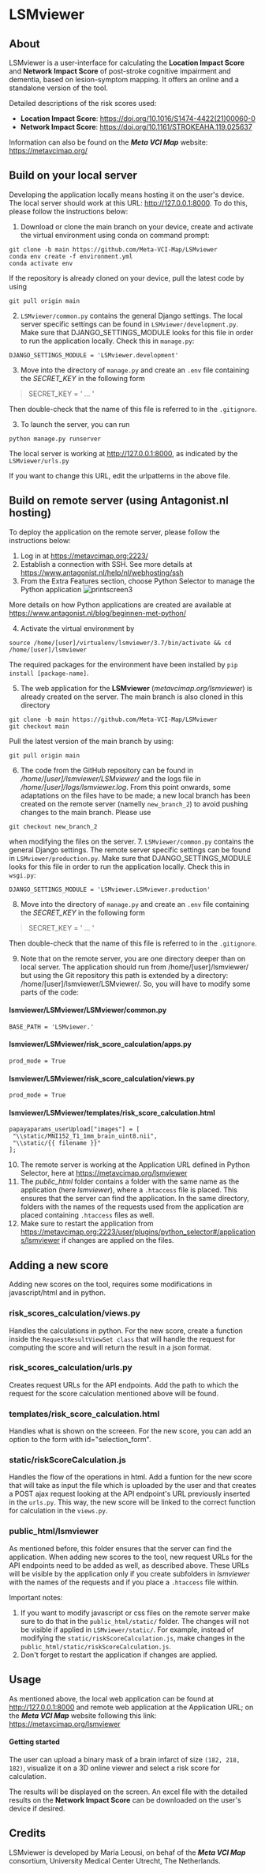 # LSMviewer

## About

LSMviewer is a user-interface for calculating the **Location Impact Score** and **Network Impact Score** of post-stroke cognitive impairment and dementia, based on lesion-symptom mapping. It offers an online and a standalone version of the tool.

Detailed descriptions of the risk scores used:
- **Location Impact Score**: https://doi.org/10.1016/S1474-4422(21)00060-0 
- **Network Impact Score**: https://doi.org/10.1161/STROKEAHA.119.025637

Information can also be found on the ***Meta VCI Map*** website: https://metavcimap.org/

## Build on your local server

Developing the application locally means hosting it on the user's device. The local server should work at this URL: http://127.0.0.1:8000. 
To do this, please follow the instructions below:

1. Download or clone the main branch on your device, create and activate the virtual environment using conda on command prompt:
 ```
git clone -b main https://github.com/Meta-VCI-Map/LSMviewer
conda env create -f environment.yml
conda activate env
```
If the repository is already cloned on your device, pull the latest code by using 
```
git pull origin main
```

2. `LSMviewer/common.py` contains the general Django settings. The local server specific settings can be found in `LSMviewer/development.py`. Make sure that DJANGO_SETTINGS_MODULE looks for this file in order to run the application locally. Check this in `manage.py`:
```
DJANGO_SETTINGS_MODULE = 'LSMviewer.development' 
```

3. Move into the directory of `manage.py` and create an `.env` file containing the _SECRET_KEY_ in the following form 
> SECRET_KEY = ' ... '

Then double-check that the name of this file is referred to in the `.gitignore`.

3. To launch the server, you can run 
```
python manage.py runserver
```

The local server is working at http://127.0.0.1:8000, as indicated by the `LSMviewer/urls.py`

If you want to change this URL, edit the urlpatterns in the above file.


## Build on remote server (using Antagonist.nl hosting)

To deploy the application on the remote server, please follow the instructions below:

1. Log in at https://metavcimap.org:2223/
2. Establish a connection with SSH. See more details at https://www.antagonist.nl/help/nl/webhosting/ssh
3. From the Extra Features section, choose Python Selector to manage the Python application 
![printscreen3](https://user-images.githubusercontent.com/23291570/139890544-f4c5b11b-27cb-49cb-8d15-22806ca6d849.png)

More details on how Python applications are created are available at https://www.antagonist.nl/blog/beginnen-met-python/

4. Activate the virtual environment by 
```
source /home/[user]/virtualenv/lsmviewer/3.7/bin/activate && cd /home/[user]/lsmviewer
```
The required packages for the environment have been installed by `pip install [package-name]`.

5. The web application for the **LSMviewer** (_metavcimap.org/lsmviewer_) is already created on the server. The main branch is also cloned in this directory
```
git clone -b main https://github.com/Meta-VCI-Map/LSMviewer
git checkout main
```
Pull the latest version of the main branch by using:
```
git pull origin main
```
6. The code from the GitHub repository can be found in _/home/[user]/lsmviewer/LSMviewer/_ and the logs file in _/home/[user]/logs/lsmviewer.log_. From this point onwards, some adaptations on the files have to be made; a new local branch has been created on the remote server (namelly `new_branch_2`) to avoid pushing changes to the main branch. Please use 
```
git checkout new_branch_2
```
when modifying the files on the server.
7. `LSMviewer/common.py` contains the general Django settings. The remote server specific settings can be found in `LSMviewer/production.py`. Make sure that DJANGO_SETTINGS_MODULE looks for this file in order to run the application locally. Check this in `wsgi.py`:
```
DJANGO_SETTINGS_MODULE = 'LSMviewer.LSMviewer.production' 
```
8. Move into the directory of `manage.py` and create an `.env` file containing the _SECRET_KEY_ in the following form 
> SECRET_KEY = ' ... '

Then double-check that the name of this file is referred to in the `.gitignore`.

9. Note that on the remote server, you are one directory deeper than on local server. The application should run from /home/[user]/lsmviewer/ but using the Git repository this path is extended by a directory: /home/[user]/lsmviewer/LSMviewer/. So, you will have to modify some parts of the code:
#### lsmviewer/LSMviewer/LSMviewer/common.py
```
BASE_PATH = 'LSMviewer.'
```

#### lsmviewer/LSMviewer/risk_score_calculation/apps.py
```
prod_mode = True
```

#### lsmviewer/LSMviewer/risk_score_calculation/views.py
```
prod_mode = True
```

#### lsmviewer/LSMviewer/templates/risk_score_calculation.html
```
papayaparams_userUpload["images"] = [
 "\\static/MNI152_T1_1mm_brain_uint8.nii",
 "\\static/{{ filename }}"
];
```
10. The remote server is working at the Application URL defined in Python Selector, here at https://metavcimap.org/lsmviewer
11. The _public_html_ folder contains a folder with the same name as the application (here _lsmviewer_), where a `.htaccess` file is placed. This ensures that the server can find the application. In the same directory, folders with the names of the requests used from the application are placed containing `.htaccess` files as well.
12. Make sure to restart the application from https://metavcimap.org:2223/user/plugins/python_selector#/applications/lsmviewer if changes are applied on the files.

  

## Adding a new score
Adding new scores on the tool, requires some modifications in javascript/html and in python.

### risk_scores_calculation/views.py
Handles the calculations in python. For the new score, create a function inside the `RequestResultViewSet class` that will handle the request for computing the score and will return the result in a json format.

### risk_scores_calculation/urls.py
Creates request URLs for the API endpoints. Add the path to which the request for the score calculation mentioned above will be found.

### templates/risk_score_calculation.html
Handles what is shown on the screeen. For the new score, you can add an option to the form with id="selection_form".
  
### static/riskScoreCalculation.js
Handles the flow of the operations in html. Add a funtion for the new score that will take as input the file which is uploaded by the user and that creates a POST ajax request looking at the API endpoint's URL previously inserted in the `urls.py`. This way, the new score will be linked to the correct function for calculation in the `views.py`.

### public_html/lsmviewer
As mentioned before, this folder ensures that the server can find the application. When adding new scores to the tool, new request URLs for the API endpoints need to be added as well, as described above. These URLs will be visible by the application only if you create subfolders in _lsmviewer_ with the names of the requests and if you place a `.htaccess` file within.

Important notes: 
1. If you want to modify javascript or css files on the remote server make sure to do that in the `public_html/static/` folder. The changes will not be visible if applied in `LSMviewer/static/`. For example, instead of modifying the `static/riskScoreCalculation.js`, make changes in the `public_html/static/riskScoreCalculation.js`.
2. Don't forget to restart the application if changes are applied.



## Usage

As mentioned above, the local web application can be found at http://127.0.0.1:8000 and remote web application at the Application URL; on the ***Meta VCI Map*** website following this link: https://metavcimap.org/lsmviewer


#### Getting started

The user can upload a binary mask of a brain infarct of size `(182, 218, 182)`, visualize it on a 3D online viewer and select a risk score for calculation. 

The results will be displayed on the screen. An excel file with the detailed results on the **Network Impact Score** can be downloaded on the user's 
device if desired.



## Credits

LSMviewer is developed by Maria Leousi, on behaf of the ***Meta VCI Map*** consortium,
University Medical Center Utrecht, The Netherlands.
